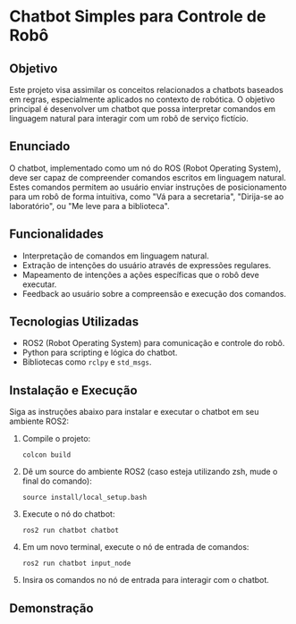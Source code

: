 # Chatbot Simples para Controle de Robô

## Objetivo

Este projeto visa assimilar os conceitos relacionados a chatbots baseados em regras, especialmente aplicados no contexto de robótica. O objetivo principal é desenvolver um chatbot que possa interpretar comandos em linguagem natural para interagir com um robô de serviço fictício.

## Enunciado

O chatbot, implementado como um nó do ROS (Robot Operating System), deve ser capaz de compreender comandos escritos em linguagem natural. Estes comandos permitem ao usuário enviar instruções de posicionamento para um robô de forma intuitiva, como "Vá para a secretaria", "Dirija-se ao laboratório", ou "Me leve para a biblioteca".

## Funcionalidades

- Interpretação de comandos em linguagem natural.
- Extração de intenções do usuário através de expressões regulares.
- Mapeamento de intenções a ações específicas que o robô deve executar.
- Feedback ao usuário sobre a compreensão e execução dos comandos.

## Tecnologias Utilizadas

- ROS2 (Robot Operating System) para comunicação e controle do robô.
- Python para scripting e lógica do chatbot.
- Bibliotecas como `rclpy` e `std_msgs`.

## Instalação e Execução

Siga as instruções abaixo para instalar e executar o chatbot em seu ambiente ROS2:

1. Compile o projeto:

   ```
   colcon build
   ```

2. Dê um source do ambiente ROS2 (caso esteja utilizando zsh, mude o final do comando):

   ```
   source install/local_setup.bash 
   ```

3. Execute o nó do chatbot:

   ```
   ros2 run chatbot chatbot
   ```

4. Em um novo terminal, execute o nó de entrada de comandos:

   ```
   ros2 run chatbot input_node
   ```

5. Insira os comandos no nó de entrada para interagir com o chatbot.

## Demonstração

